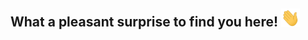 ## What a pleasant surprise to find you here! <img src="https://github.com/mrvishalsharma01/mrvishalsharma01/blob/main/wave.gif" width="30">

<!---
mrvishalsharma01/mrvishalsharma01 is a ✨ special ✨ repository because its `README.md` (this file) appears on your GitHub profile.
You can click the Preview link to take a look at your changes.
--->
